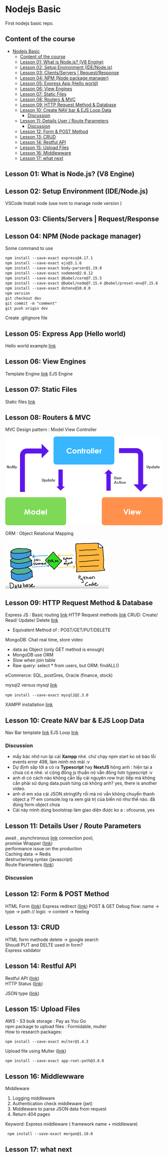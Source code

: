 # Nodejs Basic
First nodejs basic repo.

## Content of the course

- [Nodejs Basic](#nodejs-basic)
  - [Content of the course](#content-of-the-course)
  - [Lesson 01: What is Node.js? (V8 Engine)](#lesson-01-what-is-nodejs-v8-engine)
  - [Lesson 02: Setup Environment (IDE/Node.js)](#lesson-02-setup-environment-idenodejs)
  - [Lesson 03: Clients/Servers | Request/Response](#lesson-03-clientsservers--requestresponse)
  - [Lesson 04: NPM (Node package manager)](#lesson-04-npm-node-package-manager)
  - [Lesson 05: Express App (Hello world)](#lesson-05-express-app-hello-world)
  - [Lesson 06: View Engines](#lesson-06-view-engines)
  - [Lesson 07: Static Files](#lesson-07-static-files)
  - [Lesson 08: Routers \& MVC](#lesson-08-routers--mvc)
  - [Lesson 09: HTTP Request Method \& Database](#lesson-09-http-request-method--database)
  - [Lesson 10: Create NAV bar \& EJS Loop Data](#lesson-10-create-nav-bar--ejs-loop-data)
    - [Discussion](#discussion)
  - [Lesson 11: Details User / Route Parameters](#lesson-11-details-user--route-parameters)
    - [Discussion](#discussion-1)
  - [Lesson 12: Form \& POST Method](#lesson-12-form--post-method)
  - [Lesson 13: CRUD](#lesson-13-crud)
  - [Lesson 14: Restful API](#lesson-14-restful-api)
  - [Lesson 15: Upload Files](#lesson-15-upload-files)
  - [Lesson 16: Middlewware](#lesson-16-middlewware)
  - [Lesson 17: what next](#lesson-17-what-next)


## Lesson 01: What is Node.js? (V8 Engine)

## Lesson 02: Setup Environment (IDE/Node.js)

VSCode 
Install node (use nvm to manage node version )


## Lesson 03: Clients/Servers | Request/Response

## Lesson 04: NPM (Node package manager)

Some command to use

    npm install --save-exact express@4.17.1
    npm install --save-exact ejs@3.1.6
    npm install --save-exact body-parser@1.19.0
    npm install --save-exact nodemon@2.0.12
    npm install --save-exact @babel/core@7.15.5
    npm install --save-exact @babel/node@7.15.4 @babel/preset-env@7.15.6
    npm install --save-exact dotenv@10.0.0
    npm version 
    git checkout dev 
    git commit -m "comment"
    git push origin dev 

Create .gitignore file

## Lesson 05: Express App (Hello world)

Hello world example [link](http://expressjs.com/en/starter/hello-world.html)

## Lesson 06: View Engines

Template Engine [link](http://expressjs.com/en/resources/template-engines.html)
EJS Engine

## Lesson 07: Static Files 

Static files [link](http://expressjs.com/en/starter/static-files.html)

## Lesson 08: Routers & MVC

MVC Design pattern : Model View Controller

![MVC Design pattern : Model View Controller](src/public/images/mvc.png)

ORM : Object Relational Mapping

![ORM : Object Relational Mapping](src/public/images/orm.png)

## Lesson 09: HTTP Request Method & Database

Express JS : Basic routing [link](http://expressjs.com/en/starter/basic-routing.html)
HTTP Request methods [link](https://en.wikipedia.org/wiki/HTTP#Request_methods)
CRUD: Create/ Read/ Update/ Delete [link](https://vi.wikipedia.org/wiki/CRUD)
- Equivalent Method of : POST/GET/PUT/DELETE

MongoDB: Chat real time, store video
- data as Object (only GET method is enough)
- MongoDB use ORM
- Slow when join table
- Raw query: select * from users, but ORM: findALL()

eCommerce: SQL, postGres, Oracle (finance, stock)

mysql2 versus mysql [link](https://www.google.com/url?sa=t&rct=j&q=&esrc=s&source=web&cd=&cad=rja&uact=8&ved=2ahUKEwj-w-maie__AhVatlYBHaNsAdMQFnoECA4QAQ&url=https%3A%2F%2Fstackoverflow.com%2Fquestions%2F25344661%2Fwhat-is-the-difference-between-mysql-mysql2-considering-nodejs&usg=AOvVaw2yyP0kcoAiAuV_dNPREENF&opi=89978449)

`npm install --save-exact mysql2@2.3.0`

XAMPP installation [link](https://www.apachefriends.org/download_success.html)


## Lesson 10: Create NAV bar & EJS Loop Data

Nav Bar template [link](https://www.w3schools.com/howto/howto_js_topnav.asp)
EJS Loop [link](https://stackoverflow.com/questions/22952044/loop-through-json-in-ejs)

### Discussion

* mấy bác nhớ run lại cái **Xampp** nhé. chứ chạy npm start ko sẽ báo lỗi events error 498, làm mình mò mãi :v
* Dự định sắp tới a có ra **Typescript** hay **NextJS** hông anh : hiện tại a chưa có e nhé. vì cộng đồng js thuần nó vẫn đông hơn typescript :v
* anh ơi có cách nào không cần lấy cái nguyên row trực tiếp mà không cần phải sử dụng data.push từng cái không anh? yes, there is another video.
* anh ơi em xóa cái JSON.stringtify rồi mà nó vẫn không chuyển thanh object ạ ?? em console.log ra xem giá trị của biến nó như thế nào. đã đúng form object chưa
* Cái này mình dùng bootstrap làm giao diện được ko a : ofcourse, yes

## Lesson 11: Details User / Route Parameters

await , asynchronous  [link](https://www.w3schools.com/js/js_async.asp)
connection pool,   
promise Wrapper ([link](https://www.npmjs.com/package/mysql2))  
performance issue on the production   
Caching data -> Redis   
destructering syntax (javascript)  
Route Parameters ([link](http://expressjs.com/en/guide/routing.html))  


### Discussion

## Lesson 12: Form & POST Method

HTML Form ([link](https://www.w3schools.com/html/html_forms.asp))
Express redirect ([link](https://expressjs.com/en/api.html))
POST & GET
Debug flow: name -> type -> path // logic -> content -> feeling

## Lesson 13: CRUD

HTML form methode delete -> google search   
Shoudl PUT and DELTE used in form?    
Express validator  

## Lesson 14: Restful API

Restful API ([link](https://aws.amazon.com/what-is/restful-api/))  
HTTP Status ([link](https://www.google.com/url?sa=t&rct=j&q=&esrc=s&source=web&cd=&cad=rja&uact=8&ved=2ahUKEwiys4e58_f_AhXwgFYBHZlYDlIQFnoECBIQAQ&url=https%3A%2F%2Fdeveloper.mozilla.org%2Fen-US%2Fdocs%2FWeb%2FHTTP%2FStatus&usg=AOvVaw2pSlgOW81Ahg7C8tS8pF0W&opi=89978449))

JSON type ([link](https://www.w3schools.com/js/js_json_intro.asp))

## Lesson 15: Upload Files

AWS - S3 buik storage : Pay as You Go  
npm package to upload files : Formidable, multer  
How to research packages: 

    npm install --save-exact multer@1.4.3

Upload file using Multer ([link](https://stackabuse.com/handling-file-uploads-in-node-js-with-expres-and-multer/))

    npm install --save-exact app-root-path@3.0.0

## Lesson 16: Middlewware

Middleware 
1. Logging middleware
2. Authentication check middleware (jwt)
3. Middleware to parse JSON data from request
4. Return 404 pages 

Keyword: Express middleware ( framework name + middleware)
     
     npm install --save-exact morgan@1.10.0

    

## Lesson 17: what next
